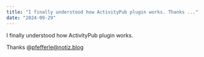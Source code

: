 ```yaml
---
title: "I finally understood how ActivityPub plugin works. Thanks ..."
date: "2024-09-29"
---
```


I finally understood how ActivityPub plugin works.

Thanks @pfefferle@notiz.blog
